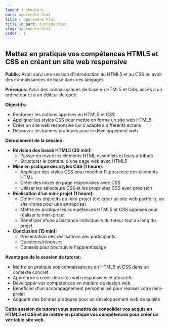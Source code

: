```yaml
---
layout : chapters
part: apprendre-html
title : apprendre-html
title_in_part: Introduction
slug: apprendre-html
order : 1
---
```


## Mettez en pratique vos compétences HTML5 et CSS en créant un site web responsive

**Public:** Avoir suivi une session d'introduction au HTML5 et au CSS ou avoir des connaissances de base dans ces langages

**Prérequis:** Avoir des connaissances de base en HTML5 et CSS, accès à un ordinateur et à un éditeur de code

**Objectifs:**

* Renforcer les notions apprises en HTML5 et CSS
* Appliquer les styles CSS pour mettre en forme un site web HTML5
* Créer un site web responsive qui s'adapte à différents écrans
* Découvrir les bonnes pratiques pour le développement web

**Déroulement de la session:**

* **Révision des bases HTML5 (30 min):**
    * Passer en revue les éléments HTML essentiels et leurs attributs
    * Structurer le contenu d'une page web avec HTML5
* **Mise en pratique des styles CSS (1 heure):**
    * Appliquer des styles CSS pour modifier l'apparence des éléments HTML
    * Créer des mises en page responsives avec CSS
    * Utiliser les sélecteurs CSS et les propriétés CSS avec précision
* **Réalisation d'un mini-projet (1 heure):**
    * Définir les objectifs du mini-projet (ex: créer un site web portfolio, un site vitrine pour une entreprise)
    * Mettre en pratique les compétences HTML5 et CSS apprises pour réaliser le mini-projet
    * Bénéficier d'une assistance individuelle du tuteur tout au long du projet
* **Conclusion (15 min):**
    * Présentation des réalisations des participants
    * Questions/réponses
    * Conseils pour poursuivre l'apprentissage

**Avantages de la session de tutorat:**

* Mettre en pratique vos connaissances en HTML5 et CSS dans un contexte concret
* Apprendre à créer des sites web responsives et attractifs
* Développer vos compétences en matière de design web
* Bénéficier d'un accompagnement personnalisé pour réaliser votre mini-projet
* Acquérir des bonnes pratiques pour un développement web de qualité

**Cette session de tutorat vous permettra de consolider vos acquis en HTML5 et CSS et de mettre en pratique vos compétences pour créer un véritable site web.**

